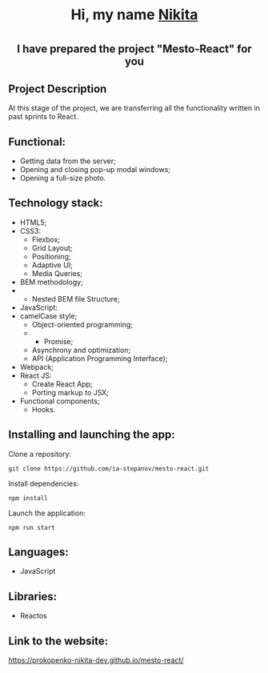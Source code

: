 <h1 align="center">Hi, my name <a href="https://vk.com/haircutterpro" target="_blank">Nikita</a></h1>

# <h2 align="center">I have prepared the project "Mesto-React" for you</h2>

## Project Description
At this stage of the project, we are transferring all the functionality written in past sprints to React.

## Functional:

- Getting data from the server;
- Opening and closing pop-up modal windows;
- Opening a full-size photo.

## Technology stack:

- HTML5;
- CSS3:
  - Flexbox;
  - Grid Layout;
  - Positioning;
  - Adaptive UI;
  - Media Queries;
- BEM methodology;
- - Nested BEM file Structure;
- JavaScript:
- camelCase style;
  - Object-oriented programming;
  - - Promise;
  - Asynchrony and optimization;
  - API (Application Programming Interface);
- Webpack;
- React JS:
  - Create React App;
  - Porting markup to JSX;
- Functional components;
  - Hooks.


## Installing and launching the app:

Clone a repository:

    git clone https://github.com/ia-stepanov/mesto-react.git

Install dependencies:

    npm install

Launch the application:

    npm run start

## Languages:

- JavaScript

## Libraries:

-  Reactos

## Link to the website:
https://prokopenko-nikita-dev.github.io/mesto-react/